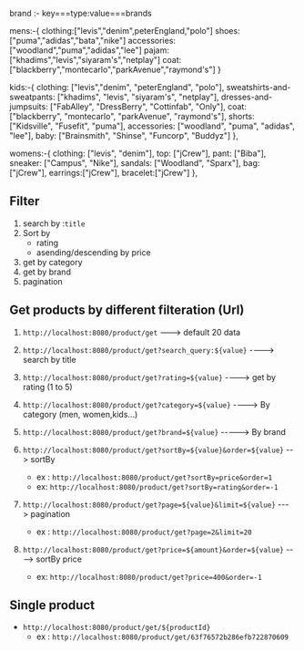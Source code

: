 brand :-
key===type:value===brands

mens:-{
clothing:["levis","denim",peterEngland,"polo"]
shoes:["puma","adidas","bata","nike"]
accessories:["woodland","puma","adidas","lee"]
pajam:["khadims","levis","siyaram's","netplay"]
coat:["blackberry","montecarlo","parkAvenue","raymond's"]
}

kids:-{
clothing: ["levis","denim", "peterEngland", "polo"],
sweatshirts-and-sweatpants: ["khadims", "levis", "siyaram's", "netplay"],
dresses-and-jumpsuits: ["FabAlley", "DressBerry", "Cottinfab", "Only"],
coat: ["blackberry", "montecarlo", "parkAvenue", "raymond's"],
shorts: ["Kidsville", "Fusefit", "puma"],
accessories: ["woodland", "puma", "adidas", "lee"],
baby: ["Brainsmith", "Shinse", "Funcorp", "Buddyz"]
},

womens:-{
clothing: ["levis", "denim"],
top: ["jCrew"],
pant: ["Biba"],
sneaker: ["Campus", "Nike"],
sandals: ["Woodland", "Sparx"],
bag:["jCrew"],
earrings:["jCrew"],
bracelet:["jCrew"]
},


## Filter

1. search by :`title`
2. Sort by
   - rating
   - asending/descending by price
3. get by category 
4. get by brand
5. pagination

## Get products by different filteration (Url) 

1. `http://localhost:8080/product/get` ---> default 20 data

2. `http://localhost:8080/product/get?search_query:${value}` ----> search by title

3. `http://localhost:8080/product/get?rating=${value}` ----> get by rating (1 to 5)

4. `http://localhost:8080/product/get?category=${value}` ----> By category (men, women,kids...)

5. `http://localhost:8080/product/get?brand=${value}` -----> By brand

6. `http://localhost:8080/product/get?sortBy=${value}&order=${value}` --> sortBy
   - ex : `http://localhost:8080/product/get?sortBy=price&order=1`
   - ex: `http://localhost:8080/product/get?sortBy=rating&order=-1`


7. `http://localhost:8080/product/get?page=${value}&limit=${value}` ---> pagination
   - ex : `http://localhost:8080/product/get?page=2&limit=20`   


8. `http://localhost:8080/product/get?price=${amount}&order=${value}` ----> sortBy price
   - ex: `http://localhost:8080/product/get?price=400&order=-1`
      

## Single product

- `http://localhost:8080/product/get/${productId}`
   - ex : `http://localhost:8080/product/get/63f76572b286efb722870609`